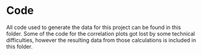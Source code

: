 # Code

All code used to generate the data for this project can be found in this folder. Some of the code for the correlation plots got lost by some technical difficulties, however the resulting data from those calculations is included in this folder.
